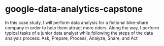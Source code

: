 # google-data-analytics-capstone
In this case study, I will perform data analysis for a fictional bike-share company in order to help them attract more riders. Along the way, I perform typical tasks of a junior data analyst while following the steps of the data analysis process: Ask, Prepare, Process, Analyze, Share, and Act
